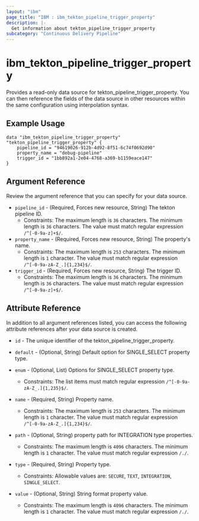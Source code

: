 ```yaml
---
layout: "ibm"
page_title: "IBM : ibm_tekton_pipeline_trigger_property"
description: |-
  Get information about tekton_pipeline_trigger_property
subcategory: "Continuous Delivery Pipeline"
---
```


# ibm_tekton_pipeline_trigger_property

Provides a read-only data source for tekton_pipeline_trigger_property. You can then reference the fields of the data source in other resources within the same configuration using interpolation syntax.

## Example Usage

```hcl
data "ibm_tekton_pipeline_trigger_property" "tekton_pipeline_trigger_property" {
	pipeline_id = "94619026-912b-4d92-8f51-6c74f0692d90"
	property_name = "debug-pipeline"
	trigger_id = "1bb892a1-2e04-4768-a369-b1159eace147"
}
```

## Argument Reference

Review the argument reference that you can specify for your data source.

* `pipeline_id` - (Required, Forces new resource, String) The tekton pipeline ID.
  * Constraints: The maximum length is `36` characters. The minimum length is `36` characters. The value must match regular expression `/^[-0-9a-z]+$/`.
* `property_name` - (Required, Forces new resource, String) The property's name.
  * Constraints: The maximum length is `253` characters. The minimum length is `1` character. The value must match regular expression `/^[-0-9a-zA-Z_.]{1,234}$/`.
* `trigger_id` - (Required, Forces new resource, String) The trigger ID.
  * Constraints: The maximum length is `36` characters. The minimum length is `36` characters. The value must match regular expression `/^[-0-9a-z]+$/`.

## Attribute Reference

In addition to all argument references listed, you can access the following attribute references after your data source is created.

* `id` - The unique identifier of the tekton_pipeline_trigger_property.
* `default` - (Optional, String) Default option for SINGLE_SELECT property type.

* `enum` - (Optional, List) Options for SINGLE_SELECT property type.
  * Constraints: The list items must match regular expression `/^[-0-9a-zA-Z_.]{1,235}$/`.

* `name` - (Required, String) Property name.
  * Constraints: The maximum length is `253` characters. The minimum length is `1` character. The value must match regular expression `/^[-0-9a-zA-Z_.]{1,234}$/`.

* `path` - (Optional, String) property path for INTEGRATION type properties.
  * Constraints: The maximum length is `4096` characters. The minimum length is `1` character. The value must match regular expression `/./`.

* `type` - (Required, String) Property type.
  * Constraints: Allowable values are: `SECURE`, `TEXT`, `INTEGRATION`, `SINGLE_SELECT`.

* `value` - (Optional, String) String format property value.
  * Constraints: The maximum length is `4096` characters. The minimum length is `1` character. The value must match regular expression `/./`.

